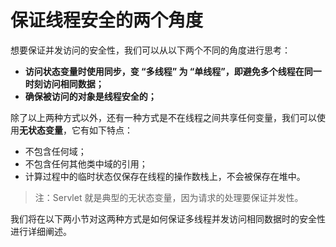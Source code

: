 # 保证线程安全的两个角度

想要保证并发访问的安全性，我们可以从以下两个不同的角度进行思考：

- **访问状态变量时使用同步，变 “多线程” 为 “单线程”，即避免多个线程在同一时刻访问相同数据；**
- **确保被访问的对象是线程安全的；**

除了以上两种方式以外，还有一种方式是不在线程之间共享任何变量，我们可以使用**无状态变量**，它有如下特点：

- 不包含任何域；
- 不包含任何其他类中域的引用；
- 计算过程中的临时状态仅保存在线程的操作数栈上，不会被保存在堆中。

> 注：Servlet 就是典型的无状态变量，因为请求的处理要保证并发性。

我们将在以下两小节对这两种方式是如何保证多线程并发访问相同数据时的安全性进行详细阐述。


